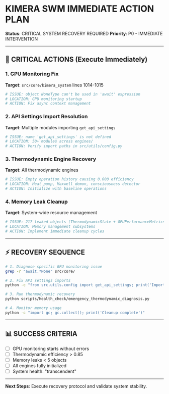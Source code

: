 # KIMERA SWM IMMEDIATE ACTION PLAN
**Status**: CRITICAL SYSTEM RECOVERY REQUIRED
**Priority**: P0 - IMMEDIATE INTERVENTION

---

## 🚨 CRITICAL ACTIONS (Execute Immediately)

### 1. GPU Monitoring Fix
**Target**: `src/core/kimera_system` lines 1014-1015
```python
# ISSUE: object NoneType can't be used in 'await' expression
# LOCATION: GPU monitoring startup
# ACTION: Fix async context management
```

### 2. API Settings Import Resolution  
**Target**: Multiple modules importing `get_api_settings`
```python
# ISSUE: name 'get_api_settings' is not defined
# LOCATION: 50+ modules across engines/
# ACTION: Verify import paths in src/utils/config.py
```

### 3. Thermodynamic Engine Recovery
**Target**: All thermodynamic engines
```python
# ISSUE: Empty operation history causing 0.000 efficiency
# LOCATION: Heat pump, Maxwell demon, consciousness detector
# ACTION: Initialize with baseline operations
```

### 4. Memory Leak Cleanup
**Target**: System-wide resource management
```python
# ISSUE: 217 leaked objects (ThermodynamicState + GPUPerformanceMetrics)
# LOCATION: Memory management subsystems
# ACTION: Implement immediate cleanup cycles
```

---

## ⚡ RECOVERY SEQUENCE

```bash
# 1. Diagnose specific GPU monitoring issue
grep -r "await.*None" src/core/

# 2. Fix API settings imports  
python -c "from src.utils.config import get_api_settings; print('Import OK')"

# 3. Run thermodynamic recovery
python scripts/health_check/emergency_thermodynamic_diagnosis.py

# 4. Monitor memory usage
python -c "import gc; gc.collect(); print('Cleanup complete')"
```

---

## 📊 SUCCESS CRITERIA

- [ ] GPU monitoring starts without errors
- [ ] Thermodynamic efficiency > 0.85  
- [ ] Memory leaks < 5 objects
- [ ] All engines fully initialized
- [ ] System health: "transcendent"

---

**Next Steps**: Execute recovery protocol and validate system stability.
